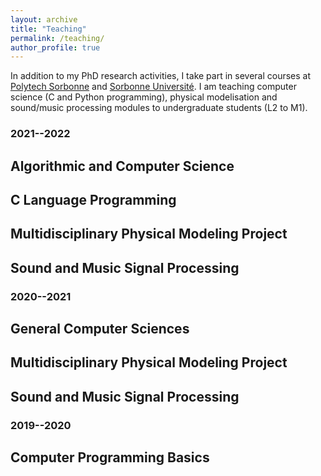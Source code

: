 ```yaml
---
layout: archive
title: "Teaching"
permalink: /teaching/
author_profile: true
---
```


In addition to my PhD research activities, I take part in several courses at [Polytech Sorbonne](https://www.polytech.sorbonne-universite.fr/) and [Sorbonne Université](https://www.sorbonne-universite.fr/). I am teaching computer science (C and Python programming), physical modelisation and sound/music processing modules to undergraduate students (L2 to M1).

### 2021--2022

## Algorithmic and Computer Science

## C Language Programming 

## Multidisciplinary Physical Modeling Project 

## Sound and Music Signal Processing

### 2020--2021

## General Computer Sciences 

## Multidisciplinary Physical Modeling Project 

## Sound and Music Signal Processing

### 2019--2020

## Computer Programming Basics 

